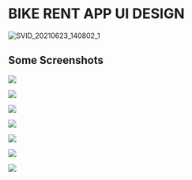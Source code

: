 # BIKE RENT APP UI DESIGN

![SVID_20210623_140802_1](https://user-images.githubusercontent.com/81028182/123063152-e2950a80-d42c-11eb-839e-e20159cc872d.gif)

## Some Screenshots

![](assets/images/SS1.png)

![](assets/images/SS2.png)

![](assets/images/SS3.png)

![](assets/images/SS4.png)

![](assets/images/SS5.png)

![](assets/images/SS6.png)

![](assets/images/SS7.png)
